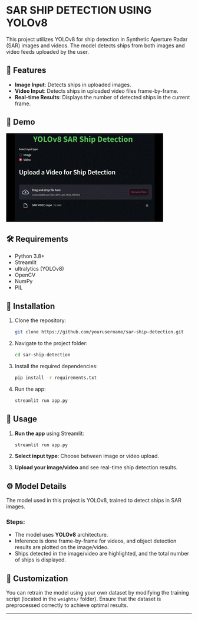 # SAR SHIP DETECTION USING YOLOv8

This project utilizes YOLOv8 for ship detection in Synthetic Aperture Radar (SAR) images and videos. The model detects ships from both images and video feeds uploaded by the user.

## 🚀 Features

- **Image Input**: Detects ships in uploaded images.
- **Video Input**: Detects ships in uploaded video files frame-by-frame.
- **Real-time Results**: Displays the number of detected ships in the current frame.

## 📸 Demo

![SAR Ship Detection Demo](demo/demo.gif)

## 🛠️ Requirements

- Python 3.8+
- Streamlit
- ultralytics (YOLOv8)
- OpenCV
- NumPy
- PIL

## 🚀 Installation

1. Clone the repository:
    ```bash
    git clone https://github.com/yourusername/sar-ship-detection.git
    ```

2. Navigate to the project folder:
    ```bash
    cd sar-ship-detection
    ```

3. Install the required dependencies:
    ```bash
    pip install -r requirements.txt
    ```

4. Run the app:
    ```bash
    streamlit run app.py
    ```

## 📝 Usage

1. **Run the app** using Streamlit:
    ```bash
    streamlit run app.py
    ```

2. **Select input type**: Choose between image or video upload.
3. **Upload your image/video** and see real-time ship detection results.

## ⚙️ Model Details

The model used in this project is YOLOv8, trained to detect ships in SAR images.

### Steps:
- The model uses **YOLOv8** architecture.
- Inference is done frame-by-frame for videos, and object detection results are plotted on the image/video.
- Ships detected in the image/video are highlighted, and the total number of ships is displayed.

## 🔧 Customization

You can retrain the model using your own dataset by modifying the training script (located in the `weights/` folder). Ensure that the dataset is preprocessed correctly to achieve optimal results.

---
